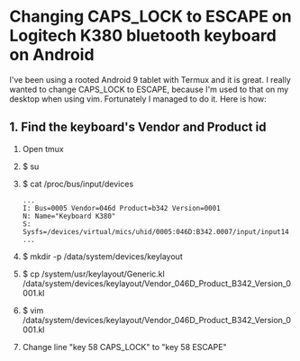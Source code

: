 # Changing CAPS_LOCK to ESCAPE on Logitech K380 bluetooth keyboard on Android

I've been using a rooted Android 9 tablet with Termux and it is great. I really wanted to change CAPS_LOCK to ESCAPE, because I'm used to that on my desktop when using vim. Fortunately I managed to do it. Here is how:

## 1. Find the keyboard's Vendor and Product id

1. Open tmux
2. $ su
3. $ cat /proc/bus/input/devices

	```
	...
	I: Bus=0005 Vendor=046d Product=b342 Version=0001
	N: Name="Keyboard K380"
	S: Sysfs=/devices/virtual/mics/uhid/0005:046D:B342.0007/input/input14
	...
	```

4. $ mkdir -p /data/system/devices/keylayout
5. $ cp /system/usr/keylayout/Generic.kl /data/system/devices/keylayout/Vendor_046D_Product_B342_Version_0001.kl
6. $ vim /data/system/devices/keylayout/Vendor_046D_Product_B342_Version_0001.kl
7. Change line "key 58 CAPS_LOCK" to "key 58 ESCAPE"
